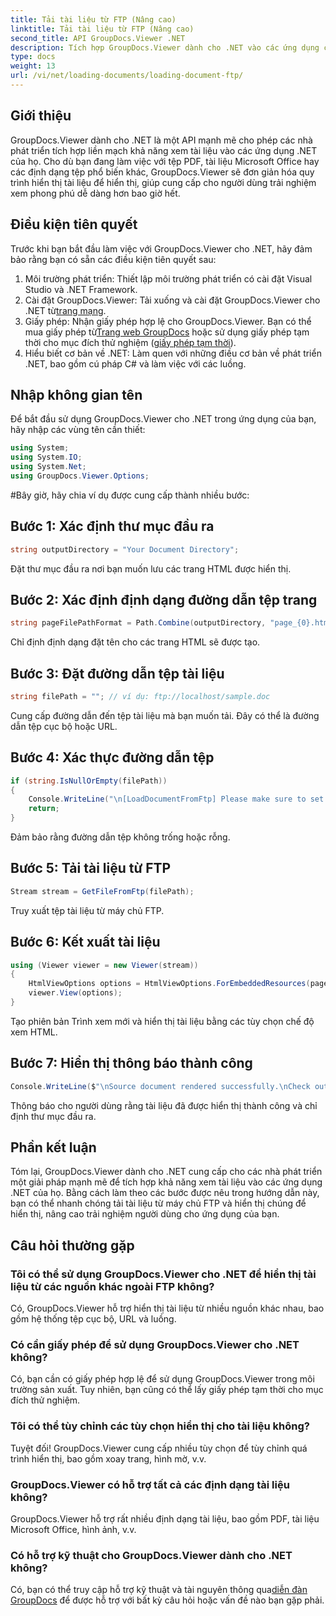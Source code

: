 ```yaml
---
title: Tải tài liệu từ FTP (Nâng cao)
linktitle: Tải tài liệu từ FTP (Nâng cao)
second_title: API GroupDocs.Viewer .NET
description: Tích hợp GroupDocs.Viewer dành cho .NET vào các ứng dụng của bạn một cách liền mạch để xem tài liệu hiệu quả. Kết xuất tài liệu từ FTP một cách dễ dàng.
type: docs
weight: 13
url: /vi/net/loading-documents/loading-document-ftp/
---
```

## Giới thiệu
GroupDocs.Viewer dành cho .NET là một API mạnh mẽ cho phép các nhà phát triển tích hợp liền mạch khả năng xem tài liệu vào các ứng dụng .NET của họ. Cho dù bạn đang làm việc với tệp PDF, tài liệu Microsoft Office hay các định dạng tệp phổ biến khác, GroupDocs.Viewer sẽ đơn giản hóa quy trình hiển thị tài liệu để hiển thị, giúp cung cấp cho người dùng trải nghiệm xem phong phú dễ dàng hơn bao giờ hết.
## Điều kiện tiên quyết
Trước khi bạn bắt đầu làm việc với GroupDocs.Viewer cho .NET, hãy đảm bảo rằng bạn có sẵn các điều kiện tiên quyết sau:
1. Môi trường phát triển: Thiết lập môi trường phát triển có cài đặt Visual Studio và .NET Framework.
2.  Cài đặt GroupDocs.Viewer: Tải xuống và cài đặt GroupDocs.Viewer cho .NET từ[trang mạng](https://releases.groupdocs.com/viewer/net/).
3.  Giấy phép: Nhận giấy phép hợp lệ cho GroupDocs.Viewer. Bạn có thể mua giấy phép từ[Trang web GroupDocs](https://purchase.groupdocs.com/buy) hoặc sử dụng giấy phép tạm thời cho mục đích thử nghiệm ([giấy phép tạm thời](https://purchase.groupdocs.com/temporary-license/)).
4. Hiểu biết cơ bản về .NET: Làm quen với những điều cơ bản về phát triển .NET, bao gồm cú pháp C# và làm việc với các luồng.

## Nhập không gian tên
Để bắt đầu sử dụng GroupDocs.Viewer cho .NET trong ứng dụng của bạn, hãy nhập các vùng tên cần thiết:
```csharp
using System;
using System.IO;
using System.Net;
using GroupDocs.Viewer.Options;
```
#Bây giờ, hãy chia ví dụ được cung cấp thành nhiều bước:
## Bước 1: Xác định thư mục đầu ra
```csharp
string outputDirectory = "Your Document Directory";
```
Đặt thư mục đầu ra nơi bạn muốn lưu các trang HTML được hiển thị.
## Bước 2: Xác định định dạng đường dẫn tệp trang
```csharp
string pageFilePathFormat = Path.Combine(outputDirectory, "page_{0}.html");
```
Chỉ định định dạng đặt tên cho các trang HTML sẽ được tạo.
## Bước 3: Đặt đường dẫn tệp tài liệu
```csharp
string filePath = ""; // ví dụ: ftp://localhost/sample.doc
```
Cung cấp đường dẫn đến tệp tài liệu mà bạn muốn tải. Đây có thể là đường dẫn tệp cục bộ hoặc URL.
## Bước 4: Xác thực đường dẫn tệp
```csharp
if (string.IsNullOrEmpty(filePath))
{
    Console.WriteLine("\n[LoadDocumentFromFtp] Please make sure to set a proper path to the file.");
    return;
}
```
Đảm bảo rằng đường dẫn tệp không trống hoặc rỗng.
## Bước 5: Tải tài liệu từ FTP
```csharp
Stream stream = GetFileFromFtp(filePath);
```
Truy xuất tệp tài liệu từ máy chủ FTP.
## Bước 6: Kết xuất tài liệu
```csharp
using (Viewer viewer = new Viewer(stream))
{
    HtmlViewOptions options = HtmlViewOptions.ForEmbeddedResources(pageFilePathFormat);
    viewer.View(options);
}
```
Tạo phiên bản Trình xem mới và hiển thị tài liệu bằng các tùy chọn chế độ xem HTML.
## Bước 7: Hiển thị thông báo thành công
```csharp
Console.WriteLine($"\nSource document rendered successfully.\nCheck output in {outputDirectory}.");
```
Thông báo cho người dùng rằng tài liệu đã được hiển thị thành công và chỉ định thư mục đầu ra.

## Phần kết luận
Tóm lại, GroupDocs.Viewer dành cho .NET cung cấp cho các nhà phát triển một giải pháp mạnh mẽ để tích hợp khả năng xem tài liệu vào các ứng dụng .NET của họ. Bằng cách làm theo các bước được nêu trong hướng dẫn này, bạn có thể nhanh chóng tải tài liệu từ máy chủ FTP và hiển thị chúng để hiển thị, nâng cao trải nghiệm người dùng cho ứng dụng của bạn.
## Câu hỏi thường gặp
### Tôi có thể sử dụng GroupDocs.Viewer cho .NET để hiển thị tài liệu từ các nguồn khác ngoài FTP không?
Có, GroupDocs.Viewer hỗ trợ hiển thị tài liệu từ nhiều nguồn khác nhau, bao gồm hệ thống tệp cục bộ, URL và luồng.
### Có cần giấy phép để sử dụng GroupDocs.Viewer cho .NET không?
Có, bạn cần có giấy phép hợp lệ để sử dụng GroupDocs.Viewer trong môi trường sản xuất. Tuy nhiên, bạn cũng có thể lấy giấy phép tạm thời cho mục đích thử nghiệm.
### Tôi có thể tùy chỉnh các tùy chọn hiển thị cho tài liệu không?
Tuyệt đối! GroupDocs.Viewer cung cấp nhiều tùy chọn để tùy chỉnh quá trình hiển thị, bao gồm xoay trang, hình mờ, v.v.
### GroupDocs.Viewer có hỗ trợ tất cả các định dạng tài liệu không?
GroupDocs.Viewer hỗ trợ rất nhiều định dạng tài liệu, bao gồm PDF, tài liệu Microsoft Office, hình ảnh, v.v.
### Có hỗ trợ kỹ thuật cho GroupDocs.Viewer dành cho .NET không?
 Có, bạn có thể truy cập hỗ trợ kỹ thuật và tài nguyên thông qua[diễn đàn GroupDocs](https://forum.groupdocs.com/c/viewer/9) để được hỗ trợ với bất kỳ câu hỏi hoặc vấn đề nào bạn gặp phải.